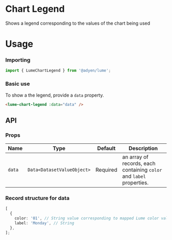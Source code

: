 # Chart Legend

Shows a legend corresponding to the values of the chart being used

# Usage

### Importing

```ts
import { LumeChartLegend } from '@adyen/lume';
```

### Basic use

To show a the legend, provide a `data` property.

```html
<lume-chart-legend :data="data" />
```

## API

### Props

| Name   | Type                       | Default  | Description                                                          |
| ------ | -------------------------- | -------- | -------------------------------------------------------------------- |
| `data` | `Data<DatasetValueObject>` | Required | an array of records, each containing `color` and `label` properties. |

### Record structure for data

```ts
[
  {
    color: '01', // String value corresponding to mapped Lume color values
    label: 'Monday', // String
  },
];
```

